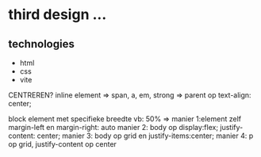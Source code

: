 # third design ...

## technologies

- html
- css
- vite

CENTREREN?
inline element => span, a, em, strong => parent op text-align: center;

block element met specifieke breedte vb: 50% =>
manier 1:element zelf margin-left en margin-right: auto
manier 2: body op display:flex; justify-content: center;
manier 3: body op grid en justify-items:center;
manier 4: p op grid, justify-content op center
